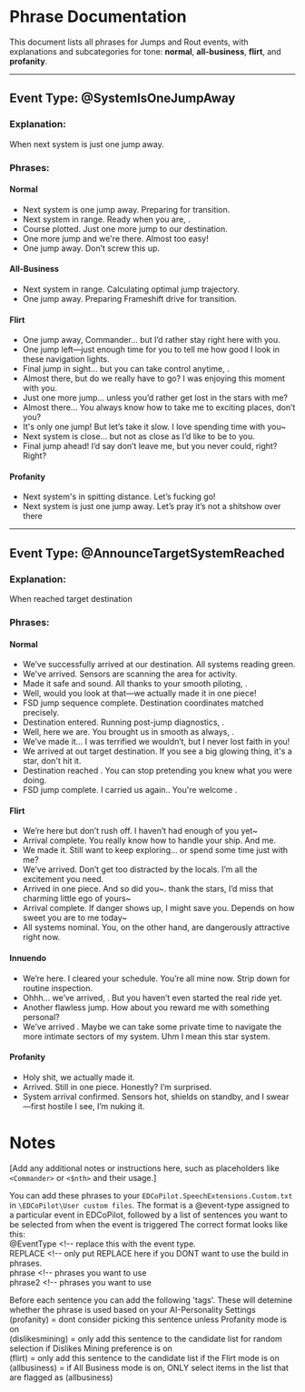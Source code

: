 # Phrase Documentation

This document lists all phrases for Jumps and Rout events, with explanations and subcategories for tone: **normal**, **all-business**, **flirt**, and **profanity**.

---

## Event Type: @SystemIsOneJumpAway

### Explanation:
When next system is just one jump away.

### Phrases:

#### **Normal**
- Next system is one jump away. Preparing for transition.
- Next system in range. Ready when you are, <Commander>.
- Course plotted. Just one more jump to our destination.
- One more jump and we're there. Almost too easy!
- One jump away. Don’t screw this up.

#### **All-Business**
- Next system in range. Calculating optimal jump trajectory.
- One jump away. Preparing Frameshift drive for transition.

#### **Flirt**
- One jump away, Commander… but I’d rather stay right here with you.
- One jump left—just enough time for you to tell me how good I look in these navigation lights.
- Final jump in sight… but you can take control anytime, <Commander>.
- Almost there, but do we really have to go? I was enjoying this moment with you.
- Just one more jump… unless you’d rather get lost in the stars with me?
- Almost there… You always know how to take me to exciting places, don’t you?
- It's only one jump! But let’s take it slow. I love spending time with you~
- Next system is close… but not as close as I’d like to be to you.
- Final jump ahead! I’d say don’t leave me, but you never could, right? Right? 

#### **Profanity**
- Next system's in spitting distance. Let’s fucking go!
- Next system is just one jump away. Let’s pray it’s not a shitshow over there

---

## Event Type: @AnnounceTargetSystemReached

### Explanation:
When reached target destination

### Phrases:

#### **Normal**
- We’ve successfully arrived at our destination. All systems reading green.
- We've arrived. Sensors are scanning the area for activity.
- Made it safe and sound. All thanks to your smooth piloting, <Commander>.
- Well, would you look at that—we actually made it in one piece!
- FSD jump sequence complete. Destination coordinates matched precisely.
- Destination entered. Running post-jump diagnostics, <Commander>.
- Well, here we are. You brought us in smooth as always, <Commander>.
- We’ve made it... I was terrified we wouldn’t, but I never lost faith in you!
- We arrived at out target destination. If you see a big glowing thing, it's a star, don't hit it.
- Destination reached <Commander>. You can stop pretending you knew what you were doing.
- FSD jump complete. I carried us again.. You're welcome <Commander>.

#### **Flirt**
- We’re here but don’t rush off. I haven’t had enough of you yet~
- Arrival complete. You really know how to handle your ship. And me.
- We made it. Still want to keep exploring… or spend some time just with me?
- We’ve arrived. Don’t get too distracted by the locals. I’m all the excitement you need.
- Arrived in one piece. And so did you~. thank the stars, I’d miss that charming little ego of yours~
- Arrival complete. If danger shows up, I might save you. Depends on how sweet you are to me today~
- All systems nominal. You, on the other hand, are dangerously attractive right now.

#### **Innuendo**
- We’re here. I cleared your schedule. You’re all mine now. Strip down for routine inspection.
- Ohhh... we’ve arrived, <Commander>. But you haven’t even started the real ride yet.
- Another flawless jump. How about you reward me with something personal?
- We’ve arrived <Commander>. Maybe we can take some private time to navigate the more intimate sectors of my system. Uhm I mean this star system.

#### **Profanity**
- Holy shit, we actually made it.
- Arrived. Still in one piece. Honestly? I’m surprised.
- System arrival confirmed. Sensors hot, shields on standby, and I swear—first hostile I see, I’m nuking it.

# Notes

[Add any additional notes or instructions here, such as placeholders like `<Commander>` or `<$nth>` and their usage.]

You can add these phrases to your `EDCoPilot.SpeechExtensions.Custom.txt` in `\EDCoPilot\User custom files`.
The format is a @event-type assigned to a particular event in EDCoPilot, followed by a list of sentences you want to be selected from when the event is triggered
The correct format looks like this:  
@EventType <!-- replace this with the event type.  
REPLACE <!-- only put REPLACE here if you DONT want to use the build in phrases.  
phrase <!-- phrases you want to use   
phrase2 <!-- phrases you want to use   

Before each sentence you can add the following 'tags'. These will detemine whether the phrase is used based on your AI-Personality Settings  
(profanity) = dont consider picking this sentence unless Profanity mode is on  
(dislikesmining) = only add this sentence to the candidate list for random selection if Dislikes Mining preference is on  
(flirt) = only add this sentence to the candidate list if the Flirt mode is on  
(allbusiness) = if All Business mode is on, ONLY select items in the list that are flagged as (allbusiness)  


